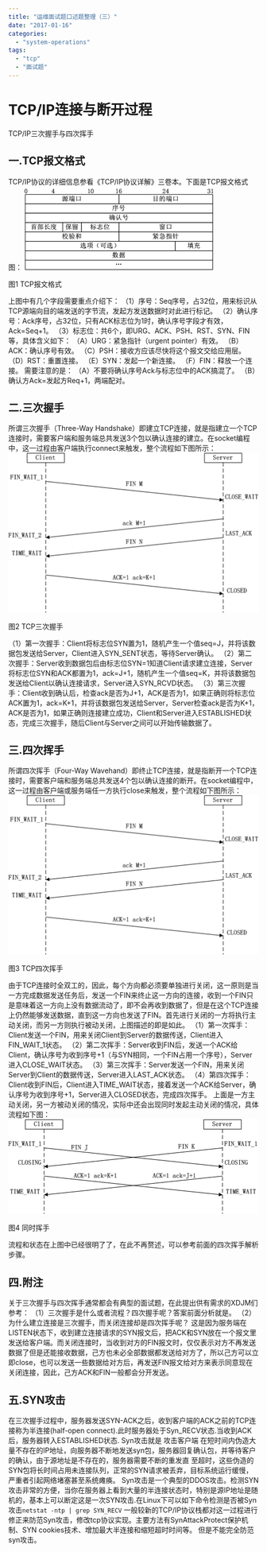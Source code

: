 ```yaml
---
title: "运维面试题口述题整理（三）"
date: "2017-01-16"
categories: 
  - "system-operations"
tags: 
  - "tcp"
  - "面试题"
---
```


# TCP/IP连接与断开过程

TCP/IP三次握手与四次挥手

## 一.TCP报文格式

TCP/IP协议的详细信息参看《TCP/IP协议详解》三卷本。下面是TCP报文格式图： ![图1 TCP报文格式](images/B6FE55F2-61ED-42F2-ADDB-CD453B2F8D29.png)

图1 TCP报文格式

上图中有几个字段需要重点介绍下： （1）序号：Seq序号，占32位，用来标识从TCP源端向目的端发送的字节流，发起方发送数据时对此进行标记。 （2）确认序号：Ack序号，占32位，只有ACK标志位为1时，确认序号字段才有效，Ack=Seq+1。 （3）标志位：共6个，即URG、ACK、PSH、RST、SYN、FIN等，具体含义如下： （A）URG：紧急指针（urgent pointer）有效。 （B）ACK：确认序号有效。 （C）PSH：接收方应该尽快将这个报文交给应用层。 （D）RST：重置连接。 （E）SYN：发起一个新连接。 （F）FIN：释放一个连接。 需要注意的是： （A）不要将确认序号Ack与标志位中的ACK搞混了。 （B）确认方Ack=发起方Req+1，两端配对。

## 二.三次握手

所谓三次握手（Three-Way Handshake）即建立TCP连接，就是指建立一个TCP连接时，需要客户端和服务端总共发送3个包以确认连接的建立。在socket编程中，这一过程由客户端执行connect来触发，整个流程如下图所示： ![图2 TCP三次握手](images/B3AFB795-B11E-4CC0-91AA-64F36268B476.png)

图2 TCP三次握手

（1）第一次握手：Client将标志位SYN置为1，随机产生一个值seq=J，并将该数据包发送给Server，Client进入SYN\_SENT状态，等待Server确认。 （2）第二次握手：Server收到数据包后由标志位SYN=1知道Client请求建立连接，Server将标志位SYN和ACK都置为1，ack=J+1，随机产生一个值seq=K，并将该数据包发送给Client以确认连接请求，Server进入SYN\_RCVD状态。 （3）第三次握手：Client收到确认后，检查ack是否为J+1，ACK是否为1，如果正确则将标志位ACK置为1，ack=K+1，并将该数据包发送给Server，Server检查ack是否为K+1，ACK是否为1，如果正确则连接建立成功，Client和Server进入ESTABLISHED状态，完成三次握手，随后Client与Server之间可以开始传输数据了。

## 三.四次挥手

所谓四次挥手（Four-Way Wavehand）即终止TCP连接，就是指断开一个TCP连接时，需要客户端和服务端总共发送4个包以确认连接的断开。在socket编程中，这一过程由客户端或服务端任一方执行close来触发，整个流程如下图所示： ![图3 TCP四次挥手](images/B3AFB795-B11E-4CC0-91AA-64F36268B476.png)

图3 TCP四次挥手

由于TCP连接时全双工的，因此，每个方向都必须要单独进行关闭，这一原则是当一方完成数据发送任务后，发送一个FIN来终止这一方向的连接，收到一个FIN只是意味着这一方向上没有数据流动了，即不会再收到数据了，但是在这个TCP连接上仍然能够发送数据，直到这一方向也发送了FIN。首先进行关闭的一方将执行主动关闭，而另一方则执行被动关闭，上图描述的即是如此。 （1）第一次挥手：Client发送一个FIN，用来关闭Client到Server的数据传送，Client进入FIN\_WAIT\_1状态。 （2）第二次挥手：Server收到FIN后，发送一个ACK给Client，确认序号为收到序号+1（与SYN相同，一个FIN占用一个序号），Server进入CLOSE\_WAIT状态。 （3）第三次挥手：Server发送一个FIN，用来关闭Server到Client的数据传送，Server进入LAST\_ACK状态。 （4）第四次挥手：Client收到FIN后，Client进入TIME\_WAIT状态，接着发送一个ACK给Server，确认序号为收到序号+1，Server进入CLOSED状态，完成四次挥手。 上面是一方主动关闭，另一方被动关闭的情况，实际中还会出现同时发起主动关闭的情况，具体流程如下图： ![图4 同时挥手](images/971727EA-0266-496C-9192-DB7DC0B0F048.png)

图4 同时挥手

流程和状态在上图中已经很明了了，在此不再赘述，可以参考前面的四次挥手解析步骤。

## 四.附注

关于三次握手与四次挥手通常都会有典型的面试题，在此提出供有需求的XDJM们参考： （1）三次握手是什么或者流程？四次握手呢？答案前面分析就是。 （2）为什么建立连接是三次握手，而关闭连接却是四次挥手呢？ 这是因为服务端在LISTEN状态下，收到建立连接请求的SYN报文后，把ACK和SYN放在一个报文里发送给客户端。而关闭连接时，当收到对方的FIN报文时，仅仅表示对方不再发送数据了但是还能接收数据，己方也未必全部数据都发送给对方了，所以己方可以立即close，也可以发送一些数据给对方后，再发送FIN报文给对方来表示同意现在关闭连接，因此，己方ACK和FIN一般都会分开发送。

## 五.SYN攻击

在三次握手过程中，服务器发送SYN-ACK之后，收到客户端的ACK之前的TCP连接称为半连接(half-open connect).此时服务器处于Syn\_RECV状态.当收到ACK后，服务器转入ESTABLISHED状态. Syn攻击就是 攻击客户端 在短时间内伪造大量不存在的IP地址，向服务器不断地发送syn包，服务器回复确认包，并等待客户的确认，由于源地址是不存在的，服务器需要不断的重发直 至超时，这些伪造的SYN包将长时间占用未连接队列，正常的SYN请求被丢弃，目标系统运行缓慢，严重者引起网络堵塞甚至系统瘫痪。 Syn攻击是一个典型的DDOS攻击。检测SYN攻击非常的方便，当你在服务器上看到大量的半连接状态时，特别是源IP地址是随机的，基本上可以断定这是一次SYN攻击.在Linux下可以如下命令检测是否被Syn攻击`netstat -ntp | grep SYN_RECV` 一般较新的TCP/IP协议栈都对这一过程进行修正来防范Syn攻击，修改tcp协议实现。主要方法有SynAttackProtect保护机制、SYN cookies技术、增加最大半连接和缩短超时时间等。 但是不能完全防范syn攻击。
